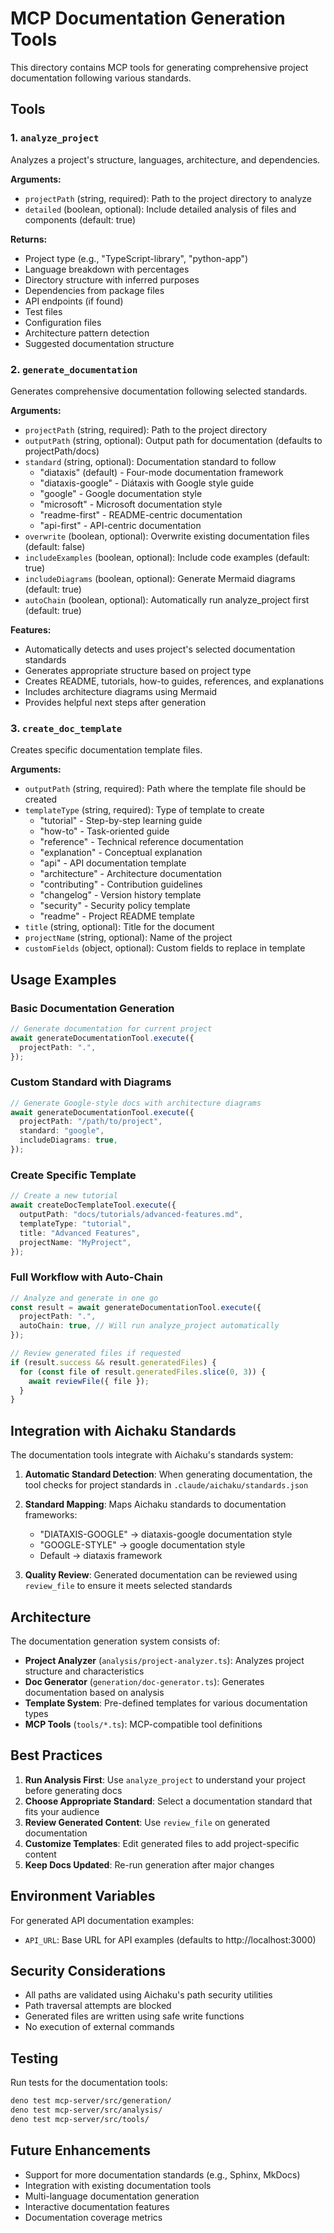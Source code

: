 # MCP Documentation Generation Tools

This directory contains MCP tools for generating comprehensive project documentation following various standards.

## Tools

### 1. `analyze_project`

Analyzes a project's structure, languages, architecture, and dependencies.

**Arguments:**

- `projectPath` (string, required): Path to the project directory to analyze
- `detailed` (boolean, optional): Include detailed analysis of files and components (default: true)

**Returns:**

- Project type (e.g., "TypeScript-library", "python-app")
- Language breakdown with percentages
- Directory structure with inferred purposes
- Dependencies from package files
- API endpoints (if found)
- Test files
- Configuration files
- Architecture pattern detection
- Suggested documentation structure

### 2. `generate_documentation`

Generates comprehensive documentation following selected standards.

**Arguments:**

- `projectPath` (string, required): Path to the project directory
- `outputPath` (string, optional): Output path for documentation (defaults to projectPath/docs)
- `standard` (string, optional): Documentation standard to follow
  - "diataxis" (default) - Four-mode documentation framework
  - "diataxis-google" - Diátaxis with Google style guide
  - "google" - Google documentation style
  - "microsoft" - Microsoft documentation style
  - "readme-first" - README-centric documentation
  - "api-first" - API-centric documentation
- `overwrite` (boolean, optional): Overwrite existing documentation files (default: false)
- `includeExamples` (boolean, optional): Include code examples (default: true)
- `includeDiagrams` (boolean, optional): Generate Mermaid diagrams (default: true)
- `autoChain` (boolean, optional): Automatically run analyze_project first (default: true)

**Features:**

- Automatically detects and uses project's selected documentation standards
- Generates appropriate structure based on project type
- Creates README, tutorials, how-to guides, references, and explanations
- Includes architecture diagrams using Mermaid
- Provides helpful next steps after generation

### 3. `create_doc_template`

Creates specific documentation template files.

**Arguments:**

- `outputPath` (string, required): Path where the template file should be created
- `templateType` (string, required): Type of template to create
  - "tutorial" - Step-by-step learning guide
  - "how-to" - Task-oriented guide
  - "reference" - Technical reference documentation
  - "explanation" - Conceptual explanation
  - "api" - API documentation template
  - "architecture" - Architecture documentation
  - "contributing" - Contribution guidelines
  - "changelog" - Version history template
  - "security" - Security policy template
  - "readme" - Project README template
- `title` (string, optional): Title for the document
- `projectName` (string, optional): Name of the project
- `customFields` (object, optional): Custom fields to replace in template

## Usage Examples

### Basic Documentation Generation

```typescript
// Generate documentation for current project
await generateDocumentationTool.execute({
  projectPath: ".",
});
```

### Custom Standard with Diagrams

```typescript
// Generate Google-style docs with architecture diagrams
await generateDocumentationTool.execute({
  projectPath: "/path/to/project",
  standard: "google",
  includeDiagrams: true,
});
```

### Create Specific Template

```typescript
// Create a new tutorial
await createDocTemplateTool.execute({
  outputPath: "docs/tutorials/advanced-features.md",
  templateType: "tutorial",
  title: "Advanced Features",
  projectName: "MyProject",
});
```

### Full Workflow with Auto-Chain

```typescript
// Analyze and generate in one go
const result = await generateDocumentationTool.execute({
  projectPath: ".",
  autoChain: true, // Will run analyze_project automatically
});

// Review generated files if requested
if (result.success && result.generatedFiles) {
  for (const file of result.generatedFiles.slice(0, 3)) {
    await reviewFile({ file });
  }
}
```

## Integration with Aichaku Standards

The documentation tools integrate with Aichaku's standards system:

1. **Automatic Standard Detection**: When generating documentation, the tool checks for project standards in
   `.claude/aichaku/standards.json`
2. **Standard Mapping**: Maps Aichaku standards to documentation frameworks:
   - "DIATAXIS-GOOGLE" → diataxis-google documentation style
   - "GOOGLE-STYLE" → google documentation style
   - Default → diataxis framework

3. **Quality Review**: Generated documentation can be reviewed using `review_file` to ensure it meets selected standards

## Architecture

The documentation generation system consists of:

- **Project Analyzer** (`analysis/project-analyzer.ts`): Analyzes project structure and characteristics
- **Doc Generator** (`generation/doc-generator.ts`): Generates documentation based on analysis
- **Template System**: Pre-defined templates for various documentation types
- **MCP Tools** (`tools/*.ts`): MCP-compatible tool definitions

## Best Practices

1. **Run Analysis First**: Use `analyze_project` to understand your project before generating docs
2. **Choose Appropriate Standard**: Select a documentation standard that fits your audience
3. **Review Generated Content**: Use `review_file` on generated documentation
4. **Customize Templates**: Edit generated files to add project-specific content
5. **Keep Docs Updated**: Re-run generation after major changes

## Environment Variables

For generated API documentation examples:

- `API_URL`: Base URL for API examples (defaults to http://localhost:3000)

## Security Considerations

- All paths are validated using Aichaku's path security utilities
- Path traversal attempts are blocked
- Generated files are written using safe write functions
- No execution of external commands

## Testing

Run tests for the documentation tools:

```bash
deno test mcp-server/src/generation/
deno test mcp-server/src/analysis/
deno test mcp-server/src/tools/
```

## Future Enhancements

- Support for more documentation standards (e.g., Sphinx, MkDocs)
- Integration with existing documentation tools
- Multi-language documentation generation
- Interactive documentation features
- Documentation coverage metrics

